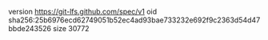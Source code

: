 version https://git-lfs.github.com/spec/v1
oid sha256:25b6976ecd62749051b52ec4ad93bae733232e692f9c2363d54d47bbde243526
size 30772
